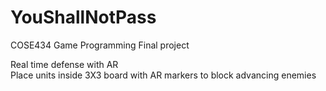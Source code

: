 # YouShallNotPass

COSE434 Game Programming Final project

Real time defense with AR
<br>Place units inside 3X3 board with AR markers to block advancing enemies

